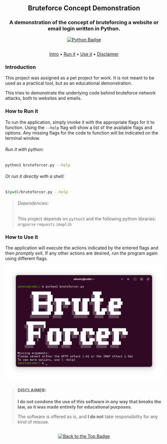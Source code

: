 <div align="center">

## Bruteforce Concept Demonstration
### A demonstration of the concept of bruteforcing a website or email login written in Python.
[![Python Badge](https://img.shields.io/badge/Made_with_Python-3776AB?logo=python&labelColor=white)](https://python.org/)
##

[Intro](#introduction) • [Run it](#how-to-run-it) • [Use it](#how-to-use-it) • [Disclaimer](#disclaimer)

</div>

### Introduction
This project was assigned as a pet project for work. It is not meant to be used as a practical tool, but as an educational demonstration.

This tries to demonstrate the underlying code behind bruteforce network attacks, both to websites and emails.

### How to Run it
To run the application, simply invoke it with the appropriate flags for it to function. Using the `--help` flag will show a list of the available flags and options. Any missing flags for the code to function will be indicated on the terminal window.

###### Run it with python:
```sh
python3 bruteforcer.py --help
```

###### Or run it directly with a shell:
```sh
$(pwd)/bruteforcer.py --help
```

> ###### Dependencies:
> This project depends on `python3` and the following python libraries: `argparse` `requests` `imaplib`

### How to Use it
The application will execute the actions indicated by the entered flags and then _promptly_ exit. If any other actions are desired, run the program again using different flags.

<img src=".assets/images/BruteForcer.png" alt="BruteForcer.py on a Terminal Window" align="center"/>

##
> #### DISCLAIMER:
> **I do not condone the use of this software in any way that breaks the law, as it was made entirely for educational purposes.**
> 
> The software is offered as is, and **I do not** take responsibility for any kind of misuse.
##

<div align="center">

[![Back to the Top Badge](https://custom-icon-badges.demolab.com/badge/Back_to_the_Top-171515?logo=chevron-up)](#bruteforce-concept-demonstration)

</div>
